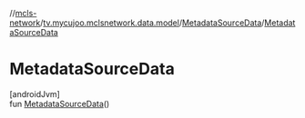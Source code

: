 //[mcls-network](../../../index.md)/[tv.mycujoo.mclsnetwork.data.model](../index.md)/[MetadataSourceData](index.md)/[MetadataSourceData](-metadata-source-data.md)

# MetadataSourceData

[androidJvm]\
fun [MetadataSourceData](-metadata-source-data.md)()
